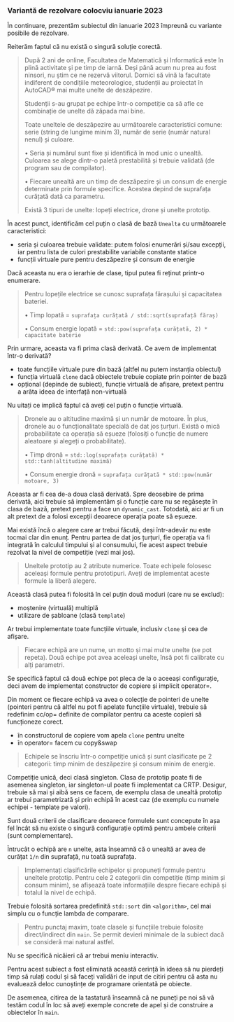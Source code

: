### Variantă de rezolvare colocviu ianuarie 2023

În continuare, prezentăm subiectul din ianuarie 2023 împreună cu variante posibile de rezolvare.

Reiterăm faptul că nu există o singură soluție corectă.

> După 2 ani de online, Facultatea de Matematică și Informatică este în plină activitate și pe timp de iarnă.
> Deși până acum nu prea au fost ninsori, nu știm ce ne rezervă viitorul.
> Dornici să vină la facultate indiferent de condițiile meteorologice, studenții au proiectat în AutoCAD®
> mai multe unelte de deszăpezire.
>
> Studenții s-au grupat pe echipe într-o competiție ca să afle ce combinație de unelte dă zăpada mai bine.
>
> Toate uneltele de deszăpezire au următoarele caracteristici comune: serie (string de lungime minim 3),
> număr de serie (număr natural nenul) și culoare.
>
> • Seria și numărul sunt fixe și identifică în mod unic o unealtă.
> Culoarea se alege dintr-o paletă prestabilită și trebuie validată (de program sau de compilator).
>
> • Fiecare unealtă are un timp de deszăpezire și un consum de energie determinate prin formule specifice.
> Acestea depind de suprafața curățată dată ca parametru.
>
> Există 3 tipuri de unelte: lopeți electrice, drone și unelte prototip.

În acest punct, identificăm cel puțin o clasă de bază `Unealta` cu următoarele caracteristici:

- seria și culoarea trebuie validate: putem folosi enumerări și/sau excepții, iar pentru lista de culori prestabilite
  variabile constante statice
- funcții virtuale pure pentru deszăpezire și consum de energie

Dacă aceasta nu era o ierarhie de clase, tipul putea fi reținut printr-o enumerare.

> Pentru lopețile electrice se cunosc suprafața fărașului și capacitatea bateriei.
>
> • Timp lopată = `suprafața curățată / std::sqrt(suprafață făraș)`
>
> • Consum energie lopată = `std::pow(suprafața curățată, 2) * capacitate baterie`

Prin urmare, aceasta va fi prima clasă derivată. Ce avem de implementat într-o derivată?

- toate funcțiile virtuale pure din bază (altfel nu putem instanția obiectul)
- funcția virtuală `clone` dacă obiectele trebuie copiate prin pointer de bază
- opțional (depinde de subiect), funcție virtuală de afișare, pretext pentru a arăta ideea de interfață non-virtuală

Nu uitați ce implică faptul că aveți cel puțin o funcție virtuală.

> Dronele au o altitudine maximă și un număr de motoare.
> În plus, dronele au o funcționalitate specială de dat jos țurțuri.
> Există o mică probabilitate ca operația să eșueze (folosiți o funcție de numere aleatoare și alegeți o probabilitate).
>
> • Timp dronă = `std::log(suprafața curățată) * std::tanh(altitudine maximă)`
>
> • Consum energie dronă = `suprafața curățată * std::pow(număr motoare, 3)`

Aceasta ar fi cea de-a doua clasă derivată. Spre deosebire de prima derivată, aici trebuie să
implementăm și o funcție care nu se regăsește în clasa de bază, pretext pentru a face un `dynamic_cast`.
Totodată, aici ar fi un alt pretext de a folosi excepții deoarece operația poate să eșueze.

Mai există încă o alegere care ar trebui făcută, deși într-adevăr nu este tocmai clar din enunț.
Pentru partea de dat jos țurțuri, fie operația va fi integrată în calculul timpului și al consumului,
fie acest aspect trebuie rezolvat la nivel de competiție (vezi mai jos).

> Uneltele prototip au 2 atribute numerice. Toate echipele folosesc aceleași formule pentru prototipuri.
> Aveți de implementat aceste formule la liberă alegere.

Această clasă putea fi folosită în cel puțin două moduri (care nu se exclud):

- moștenire (virtuală) multiplă
- utilizare de șabloane (clasă `template`)

Ar trebui implementate toate funcțiile virtuale, inclusiv `clone` și cea de afișare.

> Fiecare echipă are un nume, un motto și mai multe unelte (se pot repeta). Două echipe pot avea aceleași unelte, însă
> pot fi calibrate cu alți parametri.

Se specifică faptul că două echipe pot pleca de la o aceeași configurație, deci avem de implementat constructor de
copiere și implicit operator=.

Din moment ce fiecare echipă va avea o colecție de pointeri de unelte
(pointeri pentru că altfel nu pot fi apelate funcțiile virtuale),
trebuie să redefinim cc/op= definite de compilator pentru ca aceste copieri să funcționeze corect.

- în constructorul de copiere vom apela `clone` pentru unelte
- în operator= facem cu copy&swap

> Echipele se înscriu într-o competiție unică și sunt clasificate pe 2 categorii: timp minim de deszăpezire și consum
> minim de energie.

Competiție unică, deci clasă singleton. Clasa de prototip poate fi de asemenea singleton, iar singleton-ul poate fi
implementat ca CRTP.
Desigur, trebuie să mai și aibă sens ce facem, de exemplu
clasa de unealtă prototip ar trebui parametrizată și prin echipă în acest caz (de exemplu cu numele echipei - template
pe valori).

Sunt două criterii de clasificare deoarece formulele sunt concepute în așa fel încât
să nu existe o singură configurație optimă pentru ambele criterii (sunt complementare).

Întrucât o echipă are `n` unelte, asta înseamnă că o unealtă ar avea de curățat `1/n` din suprafață, nu toată suprafața.

> Implementați clasificările echipelor și propuneți formule pentru uneltele prototip.
> Pentru cele 2 categorii din competiție (timp minim și consum minim),
> se afișează toate informațiile despre fiecare echipă și totalul la nivel de echipă.

Trebuie folosită sortarea predefinită `std::sort` din `<algorithm>`, cel mai simplu cu o
funcție lambda de comparare.

> Pentru punctaj maxim, toate clasele și funcțiile trebuie folosite direct/indirect din `main`.
> Se permit devieri minimale de la subiect dacă se consideră mai natural astfel.

Nu se specifică nicăieri că ar trebui meniu interactiv.

Pentru acest subiect a fost eliminată această cerință în ideea să nu pierdeți timp să
rulați codul și să faceți validări de input de citiri pentru că asta nu evaluează deloc
cunoștințe de programare orientată pe obiecte.

De asemenea, citirea de la tastatură înseamnă că ne puneți pe noi să vă testăm codul
în loc să aveți exemple concrete de apel și de construire a obiectelor în `main`.
